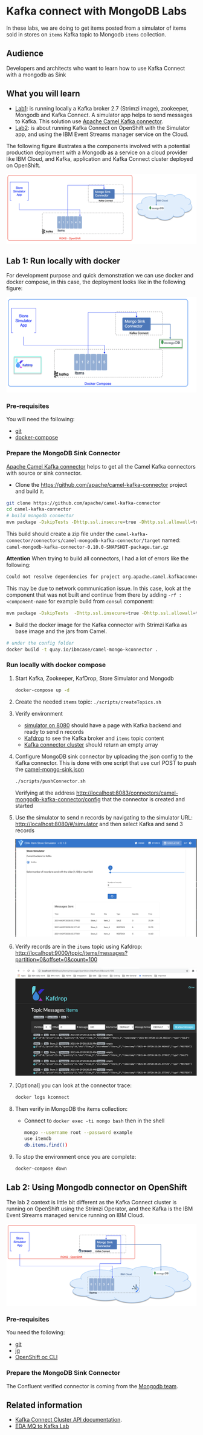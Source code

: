 # Kafka connect with MongoDB Labs

In these labs, we are doing to get items posted from a simulator of items sold in stores on `items` Kafka topic to Mongodb `items` collection.

## Audience

Developers and architects who want to learn how to use Kafka Connect with a mongodb as Sink

## What you will learn

* [Lab1](#lab-1-run-locally-with-docker): is running locally a Kafka broker 2.7 (Strimzi image), zookeeper, Mongodb and Kafka Connect. A simulator app helps to send messages to Kafka. This solution use [Apache Camel Kafka connector](https://camel.apache.org/camel-kafka-connector/latest/). 
* [Lab2](#lab-2-using-mongodb-connector-on-openshift): is about running Kafka Connect on OpenShift with the Simulator app, and using the IBM Event Streams manager service on the Cloud.

The following figure illustrates a the components involved with a potential production deployment with a Mongodb as a service on a cloud provider like IBM Cloud, and Kafka, application and Kafka Connect cluster deployed on OpenShift.

![](./docs/components.png)

## Lab 1: Run locally with docker

For development purpose and quick demonstration we can use docker and docker compose, in this case, the deployment looks like in the following figure:

![](./docs/lab1-context.png)

### Pre-requisites

You will need the following:

* [git](https://git-scm.com/)
* [docker-compose](https://docs.docker.com/compose/install/)

### Prepare the MongoDB Sink Connector

[Apache Camel Kafka connector](https://camel.apache.org/camel-kafka-connector/latest/) helps to get all the Camel Kafka connectors with source or sink connector.

* Clone the https://github.com/apache/camel-kafka-connector project and build it. 

```sh
git clone https://github.com/apache/camel-kafka-connector
cd camel-kafka-connector
# build mongodb connector
mvn package -DskipTests -Dhttp.ssl.insecure=true -Dhttp.ssl.allowall=true
```

This build should create a zip file under the `camel-kafka-connector/connectors/camel-mongodb-kafka-connector/target` named: `camel-mongodb-kafka-connector-0.10.0-SNAPSHOT-package.tar.gz`

**Attention** When trying to build all connectors, I had a lot of errors like the following: 

```sh
Could not resolve dependencies for project org.apache.camel.kafkaconnector:camel-consul-kafka-connector:jar:0.10.0-SNAPSHOT: Could not transfer artifact org.apache.camel:camel-health:jar:3.10.0-20210427.184531-134 from/to apache.snapshots (https://repository.apache.org/snapshots/): transfer failed for https://repository.apache.org/snapshots/org/apache/camel/camel-health/3.10.0-SNAPSHOT/camel-health-3.10.0-20210427.184531-134.jar: peer not authenticated
```

This may be due to network communication issue. In this case, look at the component that was not built and continue from there by adding `-rf :<component-name` for example build from `consul` component:

```sh
mvn package -DskipTests  -Dhttp.ssl.insecure=true -Dhttp.ssl.allowall=true -rf :camel-consul-kafka-connector
```

* Build the docker image for the Kafka connector with Strimzi Kafka as base image and the jars from Camel.

```sh
# under the config folder
docker build -t quay.io/ibmcase/camel-mongo-kconnector .
```

### Run locally with docker compose

1. Start Kafka, Zookeeper, KafDrop, Store Simulator and Mongodb

   ```sh
   docker-compose up -d
   ```

1. Create the needed `items` topic: `./scripts/createTopics.sh`

1. Verify environment

    * [simulator on 8080](http://localhost:8080/#/simulator) should have a page with Kafka backend and ready to send n records
    * [Kafdrop](http://localhost:9000/) to see the Kafka broker and `items` topic content
    * [Kafka connector cluster](http://localhost:8083/connectors) should return an empty array

1. Configure MongoDB sink connector by uploading the json config to the Kafka connector. This is done with one script that use curl POST to push the [camel-mongo-sink.json]()

   ```sh
   ./scripts/pushConnector.sh
   ```

   Verifying at the address [http://localhost:8083/connectors/camel-mongodb-kafka-connector/config](http://localhost:8083/connectors/camel-mongodb-kafka-connector) that the connector is created and started

1. Use the simulator to send n records by navigating to the simulator URL: [http://localhost:8080/#/simulator](http://localhost:8080/#/simulator) and then select Kafka and send 3 records

   ![](./docs/simulator.png)

1. Verify records are in the `items` topic using Kafdrop: [http://localhost:9000/topic/items/messages?partition=0&offset=0&count=100](http://localhost:9000/topic/items/messages?partition=0&offset=0&count=100)

   ![](./docs/kafdrop.png)

1. [Optional] you can look at the connector trace: 

   ```sh
   docker logs kconnect
   ```

1. Then verify in MongoDB the items collection:

    * Connect to `docker exec -ti mongo bash` then in the shell

        ```sh
        mongo --username root --password example
        use itemdb
        db.items.find())

        ```
1. To stop the environment once you are complete:

    ```sh
    docker-compose down
    ```

## Lab 2: Using Mongodb connector on OpenShift

The lab 2 context is little bit different as the Kafka Connect cluster is running on OpenShift using the Strimzi Operator, and thee Kafka is the IBM Event Streams managed service running on IBM Cloud.

![](./docs/lab2-context.png)

### Pre-requisites

You need the following:

* [git](https://git-scm.com/)
* [jq](https://stedolan.github.io/jq/)
* [OpenShift oc CLI](https://docs.openshift.com/container-platform/4.5/cli_reference/openshift_cli/getting-started-cli.html)

### Prepare the MongoDB Sink Connector

The Confluent verified connector is coming from the [Mongodb team](https://docs.mongodb.com/kafka-connector/current/).

## Related information

* [Kafka Connect Cluster API documentation](https://docs.confluent.io/platform/current/connect/references/restapi.html#kconnect-cluster).
* [EDA MQ to Kafka Lab](https://github.com/ibm-cloud-architecture/eda-lab-mq-to-kafka)